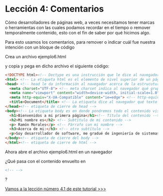 # Lección 4: Comentarios

Cómo desarrolladores de páginas web, a veces necesitamos tener marcas o herramientas con las cuales podamos recordar en el tiempo o remover temporalmente contenido, esto con el fin de saber por qué hicimos algo.

Para esto usamos los comentarios, para remover o indicar cuál fue nuestra intención con un bloque de código

Crea un archivo ejemplo6.html

y copia y pega en dicho archivo el siguiente código:

```html
<!DOCTYPE html><!-- Doctype es una instrucción que le dice al navegador qué tipo de contenido tiene nuestro documento -->
<html> <!-- La etiqueta html es el elemento de nivel superior de un página web -->
<head> <!-- head le da información al navegador acerca de la estrucutura de nuestro documento html  -->
  <meta charset="UTF-8"> <!-- meta charset indica al navegador qué grupo de carácteres vamos a usar en nuestro documento -->
  <meta name="viewport" content="width=device-width, initial-scale=1.0"> <!-- viewport le indica al navegador qué tamaño y escalabilidad va a manejar con nuestro contenido la primera vez que se carga y cómo se va a manejar la escala del zoom -->
  <meta http-equiv="X-UA-Compatible" content="ie=edge"> <!-- http-equiv="X-UA-Compatible" era una forma de decir en el pasado con qué versión de un navegador debería ser compatible nuestro contenido (muy usado en la era de internet explorer) -->
  <title>Document</title> <!-- La etiqueta dice al navegador qué texto se debe mostrar en el título de la pestaña donde estamos visualizando nuestra página -->
</head><!-- etiqueta de cierre de head -->
<body><!-- La etiqueta body es en donde pondremos todo el contenido visual de nuestra página -->
  <h1>Bienvenidos a mi primera página</h1><!-- Título del contenido -->
  <h2>Mi nombre es</h2> <!-- Subtítulo de mi contenido -->
  <p> Ramón Morales</p> <!-- Párrafo con mi nombre -->
  <h3>Acerca de mi:</h3> <!-- otro subtítulo -->
  <p>Soy desarrollador de software, me gradué de ingeniería de sistemas hace algunos años, llevo trabajando como desarrollador desde el 2006, pero la primera vez que hice código, fue en 1999 cuando estaba en octavo grado, es decir hace 20 años que programo</p> <!-- Párrafo con mi biografía -->
</body><!-- etiqueta de cierre del body -->
</html><!-- etiqueta de cierre de html -->
```

Ahora abre el archivo ejemplo6.html en un navegador

¿Qué pasa con el contenido envuelto en 
```html
<!-- -->
``` 
?

[Vamos a la lección número 4.1 de este tutorial >>>](../04-1%20Comentar%20código%20html/Readme.md)